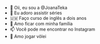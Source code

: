 - 👋 Oii, eu sou a @JoanaTeka
- 👀 Eu adoro assistir séries 
- 🇺🇲 Faço curso de inglês a dois anos
- 💞️ Amo ficar com minha família 
- 📫 Você pode me encontrar no Instagram
- 🏐 Amo jogar vôlei

<!---
JoanaTeka/JoanaTeka is a ✨ special ✨ repository because its `README.md` (this file) appears on your GitHub profile.
You can click the Preview link to take a look at your changes.
--->
